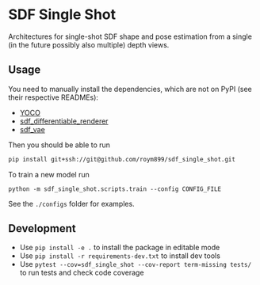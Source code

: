 # SDF Single Shot
Architectures for single-shot SDF shape and pose estimation from a single (in the future possibly also multiple) depth views.

## Usage
You need to manually install the dependencies, which are not on PyPI (see their respective READMEs):
- [YOCO](https://github.com/roym899/yoco)
- [sdf_differentiable_renderer](https://github.com/roym899/sdf_differentiable_renderer)
- [sdf_vae](https://github.com/roym899/sdf_vae)

Then you should be able to run
```bash
pip install git+ssh://git@github.com/roym899/sdf_single_shot.git
```

To train a new model run
```
python -m sdf_single_shot.scripts.train --config CONFIG_FILE
```
See the `./configs` folder for examples.


## Development
- Use `pip install -e .` to install the package in editable mode
- Use `pip install -r requirements-dev.txt` to install dev tools
- Use `pytest --cov=sdf_single_shot --cov-report term-missing tests/` to run tests and check code coverage

